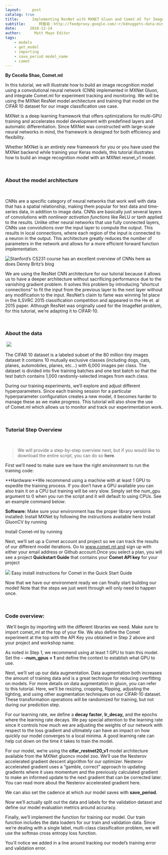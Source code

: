 ```yaml
---
layout:     post
catalog: true
title:      Implementing ResNet with MXNET Gluon and Comet.ml for Image Classification
subtitle:      转载自：http://feedproxy.google.com/~r/kdnuggets-data-mining-analytics/~3/zFKrmKP3IeM/implementing-resnet-mxnet-gluon-comet-ml-image-classification.html
date:      2018-12-14
author:      Matt Mayo Editor
tags:
    - models
    - get_model
    - importing
    - save_period model_name
    - comet
---
```


**By Cecelia Shao, Comet.ml**

In this tutorial, we will illustrate how to build an image recognition model using a convolutional neural network (CNN) implemented in MXNet Gluon, and integrate Comet.ml for experiment tracking and monitoring. We will be using the MXNet ResNet model architecture and training that model on the CIFAR 10 dataset for our image classification use case.

MXNet is a deep learning framework that offers optimizations for multi-GPU training and accelerates model development with predefined layers and automatic differentiation. Since MXNet was constructed with large-scale neural networks in mind, the framework is designed for both efficiency and flexibility.

Whether MXNet is an entirely new framework for you or you have used the MXNet backend while training your Keras models, this tutorial illustrates how to build an image recognition model with an MXNet resnet_v1 model.

 

### **About the model architecture**

 

CNNs are a specific category of neural networks that work well with data that has a spatial relationship, making them popular for text data and time-series data, in addition to image data. CNNs are basically just several layers of convolutions with *nonlinear activation functions* like ReLU or tanh applied to the results. Unlike other neural networks that use fully connected layers, CNNs use convolutions over the input layer to compute the output. This results in local connections, where each region of the input is connected to a neuron in the output. This architecture greatly reduces the number of parameters in the network and allows for a more efficient forward function implementation.

![Stanford’s CS231 course has an excellent overview of CNNs here as does Denny Britz’s blog](https://cdn-images-1.medium.com/max/800/0*mVENLyojtfNBJIqA)


We are using the ResNet CNN architecture for our tutorial because it allows us to have a deeper architecture without sacrificing performance due to the vanishing gradient problem. It solves this problem by introducing “shortcut connections” to fit the input from the previous layer to the next layer without any modification to the input. ResNet’s claim to fame was winning 1st place in the ILSVRC 2015 classification competition and appeared in the He et. al 2015 paper. Although ResNet was originally used for the ImageNet problem, for this tutorial, we’re adapting it to CIFAR-10.

 

### **About the data**

 ![](https://cdn-images-1.medium.com/max/600/1*A4cSZFDmw6hPHs4-dTSLZg.png)


The CIFAR 10 dataset is a labeled subset of the 80 million tiny images dataset It contains 10 mutually exclusive classes (including dogs, cats, planes, automobiles, planes, etc…) with 6,000 images per class. The dataset is divided into five training batches and one test batch so that the test batch contains 1,000 randomly-selected images from each class.

During our training experiments, we’ll explore and adjust different hyperparameters. Since each training session for a particular hyperparameter configuration creates a new model, it becomes harder to manage these as we make progress. This tutorial will also show the use of Comet.ml which allows us to monitor and track our experimentation work.

 

### ****Tutorial Step Overview****

 

> We will provide a step-by-step overview next, but if you would like to download the entire script, you can do so **here**.

First we’ll need to make sure we have the right environment to run the training code:

**Hardware:**We recommend using a machine with at least 1 GPU to expedite the training process. If you don’t have a GPU available you can also train it on a CPU but training will be very slow. Simply set the num_gpu argument to 0 when you run the script and it will default to using CPUs. See an example command below:



**Software:** Make sure your environment has the proper library versions installed:
Install MXNet by following the instructions available here
Install GluonCV by running



Install Comet-ml by running



Next, we’ll set up a Comet account and project so we can track the results of our different model iterations. Go to www.comet.ml and sign up with either your email address or Github account.Once you select a plan, you will see a project **Quickstart Guide** that contains your **Comet API key** for your project

![](https://cdn-images-1.medium.com/max/800/0*0fHXHn9MGWj6-119)
Easy install instructions for Comet in the Quick Start Guide

Now that we have our environment ready we can finally start building our model! Note that the steps we just went through will only need to happen once.

 

### ****Code overview:****

 We’ll begin by importing with the different libraries we need. Make sure to import comet_ml at the top of your file. We also define the Comet experiment at the top with the API Key you obtained in Step 2 above and your project and workshop name.



As noted in Step 1, we recommend using at least 1 GPU to train this model. Set the **- -num_gpus = 1** and define the context to establish what GPU to use.



Next, we’ll set up our data augmentation. Data augmentation both increases the amount of training data and is a great technique for reducing overfitting on models. For more details on data augmentation in gluon, you can refer to this tutorial. Here, we’ll be resizing, cropping, flipping, adjusting the lighting, and using other augmentation techniques on our CIFAR-10 dataset. These transformation operations will be randomized for training, but not during our prediction step.



For our learning rate, we define a **decay factor**, **lr_decay,** and the epochs where the learning rate decays. We pay special attention to the learning rate since it controls how much we are adjusting the weights of our network with respect to the loss gradient and ultimately can have an impact on how quickly our model converges to a local minima. A good learning rate can help cut down on the time it takes to train the model.



For our model, we’re using the **cifar_restnet20_v1** model architecture available from the MXNet gluoncv model zoo. We’ll use the Nesterov accelerated gradient descent algorithm for our optimizer. Nesterov accelerated gradient uses a “gamble, correct” approach to updating gradients where it uses momentum and the previously calculated gradient to make an informed update to the next gradient that can be corrected later. You can read more about the Nesterov accelerated gradient here.

We can also set the cadence at which our model saves with **save_period**.



Now we’ll actually split out the data and labels for the validation dataset and define our model evaluation metrics around accuracy.



Finally, we’ll implement the function for training our model. Our train function includes the data loaders for our train and validation data. Since we’re dealing with a single label, multi-class classification problem, we will use the softmax cross entropy loss function.

You’ll notice we added in a line around tracking our model’s training error and validation error.


